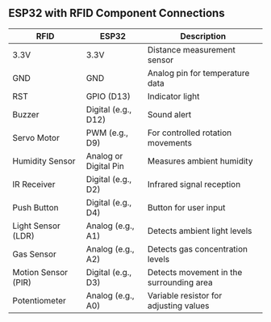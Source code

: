 ## ESP32 with RFID Component Connections

| RFID                   | ESP32                  | Description                               |
|------------------------|------------------------|-------------------------------------------|
| 3.3V                   | 3.3V                   | Distance measurement sensor               |
| GND                    | GND                    | Analog pin for temperature data           |
| RST                    | GPIO (D13)             | Indicator light                           |
| Buzzer                 | Digital (e.g., D12)    | Sound alert                               |
| Servo Motor            | PWM (e.g., D9)         | For controlled rotation movements         |
| Humidity Sensor        | Analog or Digital Pin  | Measures ambient humidity                 |
| IR Receiver            | Digital (e.g., D2)     | Infrared signal reception                 |
| Push Button            | Digital (e.g., D4)     | Button for user input                     |
| Light Sensor (LDR)     | Analog (e.g., A1)      | Detects ambient light levels              |
| Gas Sensor             | Analog (e.g., A2)      | Detects gas concentration levels          |
| Motion Sensor (PIR)    | Digital (e.g., D3)     | Detects movement in the surrounding area  |
| Potentiometer          | Analog (e.g., A0)      | Variable resistor for adjusting values    |


